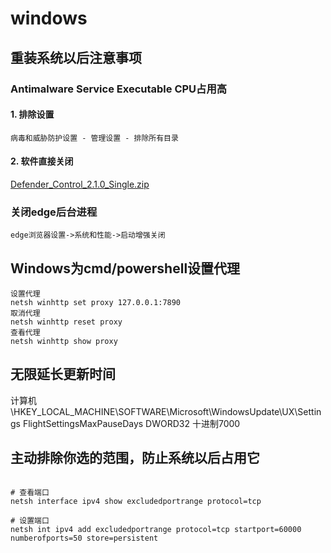 # windows

## 重装系统以后注意事项

### Antimalware Service Executable CPU占用高

#### 1. 排除设置

    病毒和威胁防护设置 - 管理设置 - 排除所有目录

#### 2. 软件直接关闭

[Defender_Control_2.1.0_Single.zip](softwares/Defender_Control_2.1.0_Single.zip)

### 关闭edge后台进程

    edge浏览器设置->系统和性能->启动增强关闭

## Windows为cmd/powershell设置代理

    设置代理
    netsh winhttp set proxy 127.0.0.1:7890
    取消代理
    netsh winhttp reset proxy
    查看代理
    netsh winhttp show proxy

## 无限延长更新时间

计算机\HKEY_LOCAL_MACHINE\SOFTWARE\Microsoft\WindowsUpdate\UX\Settings
FlightSettingsMaxPauseDays DWORD32 十进制7000

## 主动排除你选的范围，防止系统以后占用它

```code

# 查看端口
netsh interface ipv4 show excludedportrange protocol=tcp

# 设置端口
netsh int ipv4 add excludedportrange protocol=tcp startport=60000 numberofports=50 store=persistent

```
